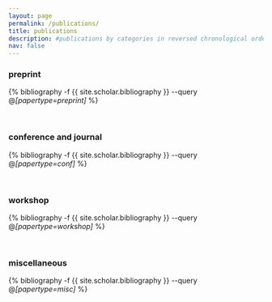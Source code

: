 ```yaml
---
layout: page
permalink: /publications/
title: publications
description: #publications by categories in reversed chronological order. generated by jekyll-scholar.
nav: false
---
```


### preprint
<div class="publications">

{% bibliography -f {{ site.scholar.bibliography }} --query @*[papertype=preprint]* %}

</div>

<br>

### conference and journal
<!-- _pages/publications.md -->
<div class="publications">

{% bibliography -f {{ site.scholar.bibliography }} --query @*[papertype=conf]* %}

</div>

<br>

### workshop
<div class="publications">

{% bibliography -f {{ site.scholar.bibliography }} --query @*[papertype=workshop]* %}

</div>

<br>

### miscellaneous
<div class="publications">

{% bibliography -f {{ site.scholar.bibliography }} --query @*[papertype=misc]* %}

</div>